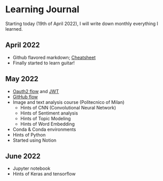 Learning Journal
======
Starting today (19th of April 2022), I will write down monthly everything I learned.

## April 2022
* Github flavored markdown; [Cheatsheet](https://github.com/adam-p/markdown-here)
* Finally started to learn guitar!

## May 2022
* [Oauth2 flow](https://www.youtube.com/watch?v=3pZ3Nh8tgTE) and [JWT](https://www.youtube.com/watch?v=soGRyl9ztjI)
* [GitHub flow](https://docs.github.com/en/get-started/quickstart/github-flow#following-github-flow)
* Image and text analysis course (Politecnico of Milan)
  * Hints of CNN (Convolutional Neural Network)
  * Hints of Sentiment analysis
  * Hints of Topic Modeling
  * Hints of Word Embedding
* Conda & Conda environments
* Hints of Python 
* Started using Notion

## June 2022
* Jupyter notebook
* Hints of Keras and tensorflow
